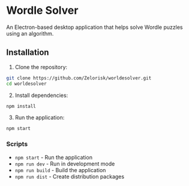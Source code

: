 # Wordle Solver

An Electron-based desktop application that helps solve Wordle puzzles using an algorithm.

## Installation

1. Clone the repository:
```bash
git clone https://github.com/Zelorisk/worldesolver.git
cd worldesolver
```

2. Install dependencies:
```bash
npm install
```

3. Run the application:
```bash
npm start
```
### Scripts

- `npm start` - Run the application
- `npm run dev` - Run in development mode
- `npm run build` - Build the application
- `npm run dist` - Create distribution packages
